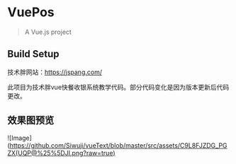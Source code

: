 # VuePos

> A Vue.js project

## Build Setup

技术胖网站：https://jspang.com/

此项目为技术胖vue快餐收银系统教学代码。部分代码变化是因为版本更新后代码更改。
## 效果图预览
![Image](https://github.com/Siwuji/vueText/blob/master/src/assets/C9L8FJZDG_PGZX(UQP@%25%5DJI.png?raw=true)
